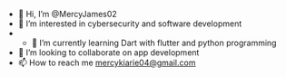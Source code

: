 - 👋 Hi, I’m @MercyJames02
- 👀 I’m interested in cybersecurity and software development
- - 🌱 I’m currently learning Dart with flutter and python programming
- 💞️ I’m looking to collaborate on app development
- 📫 How to reach me mercykiarie04@gmail.com

<!---
MercyJames02/MercyJames02 is a ✨ special ✨ repository because its `README.md` (this file) appears on your GitHub profile.
You can click the Preview link to take a look at your changes.
--->
